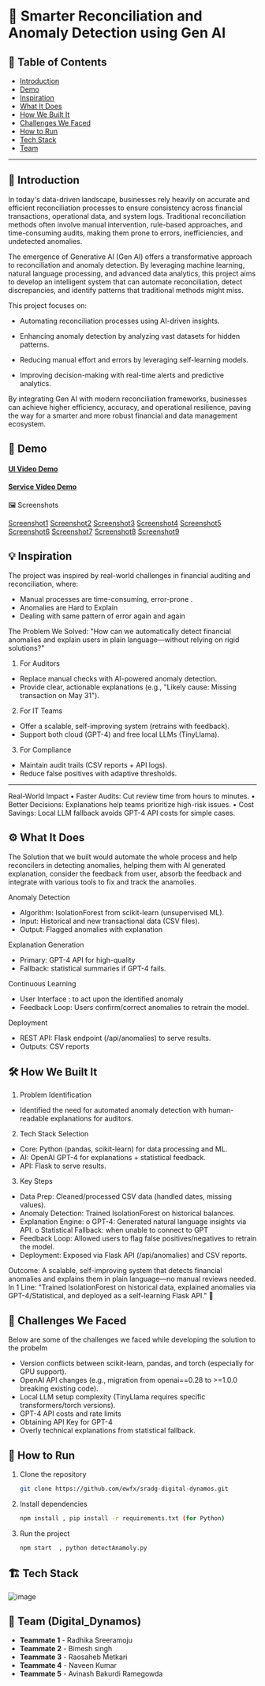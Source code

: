 # 🚀 Smarter Reconciliation and Anomaly Detection using Gen AI

## 📌 Table of Contents
- [Introduction](#introduction)
- [Demo](#demo)
- [Inspiration](#inspiration)
- [What It Does](#what-it-does)
- [How We Built It](#how-we-built-it)
- [Challenges We Faced](#challenges-we-faced)
- [How to Run](#how-to-run)
- [Tech Stack](#tech-stack)
- [Team](#team)

---

## 🎯 Introduction
In today's data-driven landscape, businesses rely heavily on accurate and efficient reconciliation processes to ensure consistency across financial transactions, operational data, and system logs. Traditional reconciliation methods often involve manual intervention, rule-based approaches, and time-consuming audits, making them prone to errors, inefficiencies, and undetected anomalies.

The emergence of Generative AI (Gen AI) offers a transformative approach to reconciliation and anomaly detection. By leveraging machine learning, natural language processing, and advanced data analytics, this project aims to develop an intelligent system that can automate reconciliation, detect discrepancies, and identify patterns that traditional methods might miss.

This project focuses on:

- Automating reconciliation processes using AI-driven insights.

- Enhancing anomaly detection by analyzing vast datasets for hidden patterns.

- Reducing manual effort and errors by leveraging self-learning models.

- Improving decision-making with real-time alerts and predictive analytics.

By integrating Gen AI with modern reconciliation frameworks, businesses can achieve higher efficiency, accuracy, and operational resilience, paving the way for a smarter and more robust financial and data management ecosystem.

## 🎥 Demo

#### [UI Video Demo](https://github.com/ewfx/sradg-digital-dynamos/blob/main/artifacts/demo/Demo_UI_Recording.mp4)
#### [Service Video Demo](https://github.com/ewfx/sradg-digital-dynamos/blob/main/artifacts/demo/Demo_Service_Recording.mp4)  

🖼️ Screenshots

 [Screenshot1](https://github.com/ewfx/sradg-digital-dynamos/blob/main/artifacts/demo/screenshots/Screenshot1.png)
 [Screenshot2](https://github.com/ewfx/sradg-digital-dynamos/blob/main/artifacts/demo/screenshots/Screenshot2.png)
 [Screenshot3](https://github.com/ewfx/sradg-digital-dynamos/blob/main/artifacts/demo/screenshots/Screenshot3.png)
 [Screenshot4](https://github.com/ewfx/sradg-digital-dynamos/blob/main/artifacts/demo/screenshots/Screenshot4.png)
 [Screenshot5](https://github.com/ewfx/sradg-digital-dynamos/blob/main/artifacts/demo/screenshots/Screenshot5.png)
 [Screenshot6](https://github.com/ewfx/sradg-digital-dynamos/blob/main/artifacts/demo/screenshots/Screenshot6.png)
 [Screenshot7](https://github.com/ewfx/sradg-digital-dynamos/blob/main/artifacts/demo/screenshots/Screenshot7.png)
 [Screenshot8](https://github.com/ewfx/sradg-digital-dynamos/blob/main/artifacts/demo/screenshots/Screenshot8.png)
 [Screenshot9](https://github.com/ewfx/sradg-digital-dynamos/blob/main/artifacts/demo/screenshots/Screenshot9.png)



## 💡 Inspiration

The project was inspired by real-world challenges in financial auditing and reconciliation, where:
-	Manual processes  are time-consuming, error-prone .
-  Anomalies are Hard to Explain
-  Dealing with same pattern of error again and again
  
The Problem We Solved:
"How can we automatically detect financial anomalies and explain users in plain language—without relying on rigid solutions?"
1.	For Auditors
-	Replace manual checks with AI-powered anomaly detection.
-	Provide clear, actionable explanations (e.g., "Likely cause: Missing transaction on May 31").

2.	For IT Teams
-	Offer a scalable, self-improving system (retrains with feedback).
-	Support both cloud (GPT-4) and free local LLMs (TinyLlama).
  
3.	For Compliance
-	Maintain audit trails (CSV reports + API logs).
-	Reduce false positives with adaptive thresholds.
________________________________________
Real-World Impact
•	Faster Audits: Cut review time from hours to minutes.
•	Better Decisions: Explanations help teams prioritize high-risk issues.
•	Cost Savings: Local LLM fallback avoids GPT-4 API costs for simple cases.

## ⚙️ What It Does
The Solution that we built would automate the whole process and help reconcilers in detecting anomalies, helping them with AI generated explanation, consider the feedback from user, absorb the feedback and integrate with various tools to fix and track the anamolies.

Anomaly Detection
- Algorithm: IsolationForest from scikit-learn (unsupervised ML).
- Input: Historical and new transactional data (CSV files).
- Output: Flagged anomalies with explanation

Explanation Generation
- Primary: GPT-4 API for high-quality
- Fallback: statistical summaries if GPT-4 fails.

Continuous Learning
- User Interface : to act upon the identified anomaly
- Feedback Loop: Users confirm/correct anomalies to retrain the model.

Deployment
- REST API: Flask endpoint (/api/anomalies) to serve results.
- Outputs: CSV reports 

## 🛠️ How We Built It

1. Problem Identification
- Identified the need for automated anomaly detection with human-readable explanations for auditors.
2. Tech Stack Selection
-	Core: Python (pandas, scikit-learn) for data processing and ML.
-	AI: OpenAI GPT-4 for explanations + statistical feedback.
-	API: Flask to serve results.
3. Key Steps
-	Data Prep: Cleaned/processed CSV data (handled dates, missing values).
-	Anomaly Detection: Trained IsolationForest on historical balances.
-	Explanation Engine:
o	GPT-4: Generated natural language insights via API.
o	Statistical Fallback: when unable to connect to GPT
-	Feedback Loop: Allowed users to flag false positives/negatives to retrain the model.
-	Deployment: Exposed via Flask API (/api/anomalies) and CSV reports.

Outcome: A scalable, self-improving system that detects financial anomalies and explains them in plain language—no manual reviews needed.
In 1 Line: "Trained IsolationForest on historical data, explained anomalies via GPT-4/Statistical, and deployed as a self-learning Flask API." 🚀


## 🚧 Challenges We Faced
Below are some of the challenges we faced while developing the solution to the probelm
- Version conflicts between scikit-learn, pandas, and torch (especially for GPU support).
- OpenAI API changes (e.g., migration from openai==0.28 to >=1.0.0 breaking existing code).
- Local LLM setup complexity (TinyLlama requires specific transformers/torch versions).
- GPT-4 API costs and rate limits
- Obtaining API Key for GPT-4
- Overly technical explanations from statistical fallback.



## 🏃 How to Run
1. Clone the repository  
   ```sh
   git clone https://github.com/ewfx/sradg-digital-dynamos.git
   ```
2. Install dependencies  
   ```sh
   npm install , pip install -r requirements.txt (for Python)
   ```
3. Run the project  
   ```sh
   npm start  , python detectAnamoly.py
   ```

## 🏗️ Tech Stack
![image](https://github.com/user-attachments/assets/cf9c278e-115d-4c0e-a3ff-116bb19cb376)


## 👥 Team (Digital_Dynamos)
- **Teammate 1** - Radhika Sreeramoju
- **Teammate 2** - Bimesh singh
- **Teammate 3** - Raosaheb Metkari
- **Teammate 4** - Naveen Kumar
- **Teammate 5** - Avinash Bakurdi Ramegowda


